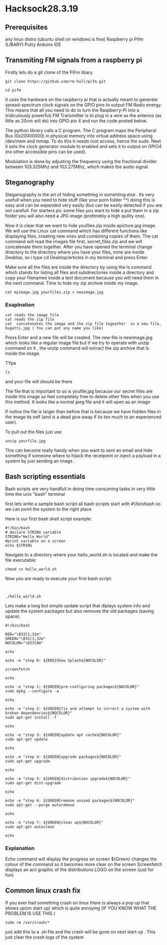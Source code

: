 # Hacksock28.3.19

## Prerequisites 
any linux distro (ubuntu shell on windows is fine) 
Raspberry pi
Pifm (LIBARY)
Putty
Arduino IDE 


## Transmiting FM signals from a raspberry pi 
Firstly lets do a git clone of the PiFm libary
```
git clone https://github.com/rm-hull/pifm.git
```

```
cd pifm
```

It uses the hardware on the raspberry pi that is actually meant to generate spread-spectrum clock signals on the GPIO pins to output FM Radio energy. This means that all you need to do to turn the Raspberry-Pi into a (ridiculously powerful) FM Transmitter is to plug in a wire as the antenna (as little as 20cm will do) into GPIO pin 4 and run the code posted below.

The python library calls a C program. The C program maps the Peripheral Bus (0x20000000) in physical memory into virtual address space using /dev/mem and mmap. To do this it needs root access, hence the sudo. Next it sets the clock generator module to enabled and sets it to output on GPIO4 (no other accessible pins can be used).

Modulation is done by adjusting the frequency using the fractional divider between 103.325Mhz and 103.275Mhz, which makes the audio signal.


## Steganography

Steganography is the art of hiding something in somehting else . Its very usefull when you need to hide stuff (like your porn folder ^^) doing this is easy and can be expanded very easily (but can be easily detected if you are not carefull. For starters pic some files you want to hide a put them in a zip folder you will also need a JPG image (preferebly a high quility one).

Now it is clear that we want to hide  youfiles.zip inside apicture.jpg image. We will use the Linux cat command  which has different functions like displaying files, creating new ones and combining copies of them. The cat command will read the images file first, secret_files.zip and we will concatenate them   together.   After you have opened the terminal change directory to the  directory  where you have your files, mine are inside  Desktop, so i type cd Desktop/articles in my terminal and press Enter.

Make sure all the files are inside the directory by using the ls command  which stands for listing all files and subdirectories inside a directory and copy your filenames inside a text document because you will need them in the next command.  Time to hide my zip archive inside my image.

```
cat myimage.jpg yourfiles.zip > newimage.jpg
```

### Exaplnation

    cat reads the image file
    cat reads the zip file
    cat  concatenates the image and the zip file togeather  in a new file, bugatti.jpg ( You can put any name you like)


Press Enter and a new  file will be created. The new file is newimage.jpg which  looks like a regular image file but if we try to operate with unzip command on it ,  the unzip command will extract  the zip archive that is inside the image.

TYpe 
```
ls
```
and your file will should be there

The file that is important to us is youfile.jpg  because  our secret files are inside this image so feel completely free to delete other files when you  use this method. It looks like a normal jpeg file and it
will open as an image

If notice the file is larger than before that is because we have hidden files in the image its self (and is a dead give away if its too much to an experienced user).

To pull out the files just use

```
unzip yourfile.jpg

```

This can become really handy when you want to sent an email and hide something if someone where to hijack the receipient or inject a payload in a system by just sending an image . 

## Bash scripting essentials 

Bash scripts are very handfull in doing time consuming tasks in very little time the unix "bash" terminal 


first lets write a sample bash script all bash scripts start with #!/bin/bash so we can point the system to the right place 

Here is our first bash shell script example:

```
#!/bin/bash
# declare STRING variable
STRING="Hello World"
#print variable on a screen
echo $STRING
```

Navigate to a directory where your hello_world.sh is located and make the file executable:
```
chmod +x hello_world.sh 
```

Now you are ready to execute your first bash script:

```


./hello_world.sh 

```
Lets make a long but simple update script that diplays system info and update the system packages but also removes the old packages (saving space).

```
#!/bin/bash

RED="\033[1;31m"
GREEN="\033[1;32m"
NOCOLOR="\033[0m"

echo

echo -e "step 0: ${RED}Show Splash${NOCOLOR}"

screenfetch

echo

echo -e "step 1: ${GREEN}pre-configuring packages${NOCOLOR}"
sudo dpkg --configure -a

echo

echo -e "step 2: ${GREEN}fix and attempt to correct a system with broken dependencies${NOCOLOR}"
sudo apt-get install -f

echo

echo -e "step 3: ${GREEN}update apt cache${NOCOLOR}"
sudo apt-get update

echo

echo -e "step 4: ${GREEN}upgrade packages${NOCOLOR}"
sudo apt-get upgrade

echo

echo -e "step 5: ${GREEN}distribution upgrade${NOCOLOR}"
sudo apt-get dist-upgrade

echo

echo -e "step 6: ${GREEN}remove unused packages${NOCOLOR}"
sudo apt-get --purge autoremove

echo

echo -e "step 7: ${GREEN}clean up${NOCOLOR}"
sudo apt-get autoclean

echo

```

### Explanation 

Echo command will display the progress on screen 
${Green} changes the colour of the command so it becomes more clear on the screen 
Screenfetch displays an acii graphic of the distributions LOGO on the screen (just for fun)

## Common linux crash fix

If you ever had something crash on linux there is always a pop up that shows up(on start up) which is quite annoying 
(IF YOU KNOW WHAT THE PROBLEM IS USE THIS )

```
sudo rm /var/crash/*

```
just add this to a .sh file and the crash will be gone on next start up . This just clear the crash logs of the system















